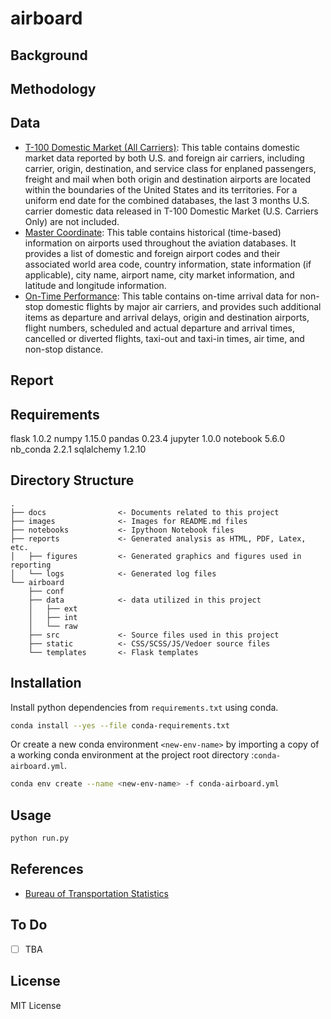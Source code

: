 
# airboard

## Background

## Methodology

## Data
- [T-100 Domestic Market (All Carriers)](https://www.transtats.bts.gov/DL_SelectFields.asp): This table contains domestic market data reported by both U.S. and foreign air carriers, including carrier, origin, destination, and service class for enplaned passengers, freight and mail when both origin and destination airports are located within the boundaries of the United States and its territories. For a uniform end date for the combined databases, the last 3 months U.S. carrier domestic data released in T-100 Domestic Market (U.S. Carriers Only) are not included.
- [Master Coordinate](https://www.transtats.bts.gov/Fields.asp?Table_ID=288): This table contains historical (time-based) information on airports used throughout the aviation databases. It provides a list of domestic and foreign airport codes and their associated world area code, country information, state information (if applicable), city name, airport name, city market information, and latitude and longitude information.
- [On-Time Performance](https://www.transtats.bts.gov/TableInfo.asp): This table contains on-time arrival data for non-stop domestic flights by major air carriers, and provides such additional items as departure and arrival delays, origin and destination airports, flight numbers, scheduled and actual departure and arrival times, cancelled or diverted flights, taxi-out and taxi-in times, air time, and non-stop distance.
## Report

## Requirements

flask           1.0.2
numpy           1.15.0
pandas          0.23.4
jupyter         1.0.0
notebook        5.6.0
nb_conda        2.2.1
sqlalchemy      1.2.10

## Directory Structure
```
.
├── docs                <- Documents related to this project
├── images              <- Images for README.md files
├── notebooks           <- Ipythoon Notebook files
├── reports             <- Generated analysis as HTML, PDF, Latex, etc.
│   ├── figures         <- Generated graphics and figures used in reporting
│   └── logs            <- Generated log files  
└── airboard
    ├── conf
    ├── data            <- data utilized in this project
    │   ├── ext
    │   ├── int
    │   └── raw
    ├── src             <- Source files used in this project
    ├── static          <- CSS/SCSS/JS/Vedoer source files
    └── templates       <- Flask templates 
```
## Installation
Install python dependencies from  `requirements.txt` using conda.
```bash
conda install --yes --file conda-requirements.txt
```

Or create a new conda environment `<new-env-name>` by importing a copy of a working conda environment at the project root directory :`conda-airboard.yml`.
```bash
conda env create --name <new-env-name> -f conda-airboard.yml
```
## Usage
```bash
python run.py
```
## References
- [Bureau of Transportation Statistics](https://www.bts.gov/)

## To Do
- [ ] TBA

## License
MIT License

